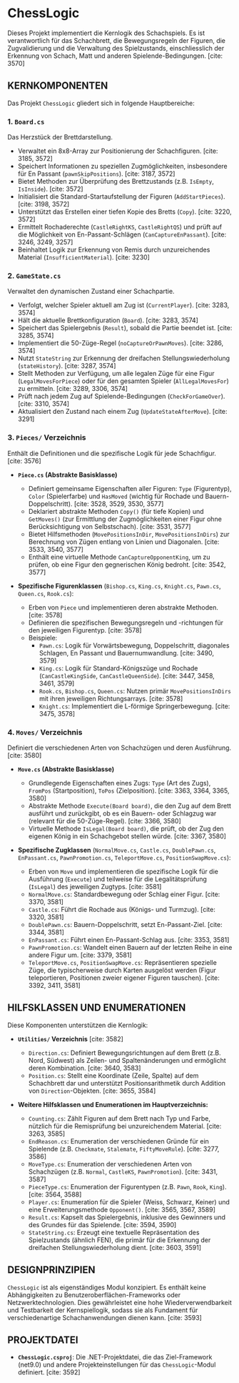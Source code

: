 ﻿# ChessLogic

Dieses Projekt implementiert die Kernlogik des Schachspiels. Es ist verantwortlich für das Schachbrett, die Bewegungsregeln der Figuren, die Zugvalidierung und die Verwaltung des Spielzustands, einschliesslich der Erkennung von Schach, Matt und anderen Spielende-Bedingungen. [cite: 3570]

## KERNKOMPONENTEN

Das Projekt `ChessLogic` gliedert sich in folgende Hauptbereiche:

### 1. `Board.cs`
Das Herzstück der Brettdarstellung.
* Verwaltet ein 8x8-Array zur Positionierung der Schachfiguren. [cite: 3185, 3572]
* Speichert Informationen zu speziellen Zugmöglichkeiten, insbesondere für En Passant (`pawnSkipPositions`). [cite: 3187, 3572]
* Bietet Methoden zur Überprüfung des Brettzustands (z.B. `IsEmpty`, `IsInside`). [cite: 3572]
* Initialisiert die Standard-Startaufstellung der Figuren (`AddStartPieces`). [cite: 3198, 3572]
* Unterstützt das Erstellen einer tiefen Kopie des Bretts (`Copy`). [cite: 3220, 3572]
* Ermittelt Rochaderechte (`CastleRightKS`, `CastleRightQS`) und prüft auf die Möglichkeit von En-Passant-Schlägen (`CanCaptureEnPassant`). [cite: 3246, 3249, 3257]
* Beinhaltet Logik zur Erkennung von Remis durch unzureichendes Material (`InsufficientMaterial`). [cite: 3230]

### 2. `GameState.cs`
Verwaltet den dynamischen Zustand einer Schachpartie.
* Verfolgt, welcher Spieler aktuell am Zug ist (`CurrentPlayer`). [cite: 3283, 3574]
* Hält die aktuelle Brettkonfiguration (`Board`). [cite: 3283, 3574]
* Speichert das Spielergebnis (`Result`), sobald die Partie beendet ist. [cite: 3285, 3574]
* Implementiert die 50-Züge-Regel (`noCaptureOrPawnMoves`). [cite: 3286, 3574]
* Nutzt `StateString` zur Erkennung der dreifachen Stellungswiederholung (`stateHistory`). [cite: 3287, 3574]
* Stellt Methoden zur Verfügung, um alle legalen Züge für eine Figur (`LegalMovesForPiece`) oder für den gesamten Spieler (`AllLegalMovesFor`) zu ermitteln. [cite: 3289, 3306, 3574]
* Prüft nach jedem Zug auf Spielende-Bedingungen (`CheckForGameOver`). [cite: 3310, 3574]
* Aktualisiert den Zustand nach einem Zug (`UpdateStateAfterMove`). [cite: 3291]

### 3. `Pieces/` Verzeichnis
Enthält die Definitionen und die spezifische Logik für jede Schachfigur. [cite: 3576]

* **`Piece.cs` (Abstrakte Basisklasse)**
    * Definiert gemeinsame Eigenschaften aller Figuren: `Type` (Figurentyp), `Color` (Spielerfarbe) und `HasMoved` (wichtig für Rochade und Bauern-Doppelschritt). [cite: 3528, 3529, 3530, 3577]
    * Deklariert abstrakte Methoden `Copy()` (für tiefe Kopien) und `GetMoves()` (zur Ermittlung der Zugmöglichkeiten einer Figur ohne Berücksichtigung von Selbstschach). [cite: 3531, 3577]
    * Bietet Hilfsmethoden (`MovePositionsInDir`, `MovePositionsInDirs`) zur Berechnung von Zügen entlang von Linien und Diagonalen. [cite: 3533, 3540, 3577]
    * Enthält eine virtuelle Methode `CanCaptureOpponentKing`, um zu prüfen, ob eine Figur den gegnerischen König bedroht. [cite: 3542, 3577]

* **Spezifische Figurenklassen** (`Bishop.cs`, `King.cs`, `Knight.cs`, `Pawn.cs`, `Queen.cs`, `Rook.cs`):
    * Erben von `Piece` und implementieren deren abstrakte Methoden. [cite: 3578]
    * Definieren die spezifischen Bewegungsregeln und -richtungen für den jeweiligen Figurentyp. [cite: 3578]
    * Beispiele:
        * `Pawn.cs`: Logik für Vorwärtsbewegung, Doppelschritt, diagonales Schlagen, En Passant und Bauernumwandlung. [cite: 3490, 3579]
        * `King.cs`: Logik für Standard-Königszüge und Rochade (`CanCastleKingSide`, `CanCastleQueenSide`). [cite: 3447, 3458, 3461, 3579]
        * `Rook.cs`, `Bishop.cs`, `Queen.cs`: Nutzen primär `MovePositionsInDirs` mit ihren jeweiligen Richtungsarrays. [cite: 3578]
        * `Knight.cs`: Implementiert die L-förmige Springerbewegung. [cite: 3475, 3578]

### 4. `Moves/` Verzeichnis
Definiert die verschiedenen Arten von Schachzügen und deren Ausführung. [cite: 3580]

* **`Move.cs` (Abstrakte Basisklasse)**
    * Grundlegende Eigenschaften eines Zugs: `Type` (Art des Zugs), `FromPos` (Startposition), `ToPos` (Zielposition). [cite: 3363, 3364, 3365, 3580]
    * Abstrakte Methode `Execute(Board board)`, die den Zug auf dem Brett ausführt und zurückgibt, ob es ein Bauern- oder Schlagzug war (relevant für die 50-Züge-Regel). [cite: 3366, 3580]
    * Virtuelle Methode `IsLegal(Board board)`, die prüft, ob der Zug den eigenen König in ein Schachgebot stellen würde. [cite: 3367, 3580]

* **Spezifische Zugklassen** (`NormalMove.cs`, `Castle.cs`, `DoublePawn.cs`, `EnPassant.cs`, `PawnPromotion.cs`, `TeleportMove.cs`, `PositionSwapMove.cs`):
    * Erben von `Move` und implementieren die spezifische Logik für die Ausführung (`Execute`) und teilweise für die Legalitätsprüfung (`IsLegal`) des jeweiligen Zugtyps. [cite: 3581]
    * `NormalMove.cs`: Standardbewegung oder Schlag einer Figur. [cite: 3370, 3581]
    * `Castle.cs`: Führt die Rochade aus (Königs- und Turmzug). [cite: 3320, 3581]
    * `DoublePawn.cs`: Bauern-Doppelschritt, setzt En-Passant-Ziel. [cite: 3344, 3581]
    * `EnPassant.cs`: Führt einen En-Passant-Schlag aus. [cite: 3353, 3581]
    * `PawnPromotion.cs`: Wandelt einen Bauern auf der letzten Reihe in eine andere Figur um. [cite: 3379, 3581]
    * `TeleportMove.cs`, `PositionSwapMove.cs`: Repräsentieren spezielle Züge, die typischerweise durch Karten ausgelöst werden (Figur teleportieren, Positionen zweier eigener Figuren tauschen). [cite: 3392, 3411, 3581]

## HILFSKLASSEN UND ENUMERATIONEN

Diese Komponenten unterstützen die Kernlogik:

* **`Utilities/` Verzeichnis** [cite: 3582]
    * `Direction.cs`: Definiert Bewegungsrichtungen auf dem Brett (z.B. Nord, Südwest) als Zeilen- und Spaltenänderungen und ermöglicht deren Kombination. [cite: 3640, 3583]
    * `Position.cs`: Stellt eine Koordinate (Zeile, Spalte) auf dem Schachbrett dar und unterstützt Positionsarithmetik durch Addition von `Direction`-Objekten. [cite: 3655, 3584]

* **Weitere Hilfsklassen und Enumerationen im Hauptverzeichnis:**
    * `Counting.cs`: Zählt Figuren auf dem Brett nach Typ und Farbe, nützlich für die Remisprüfung bei unzureichendem Material. [cite: 3263, 3585]
    * `EndReason.cs`: Enumeration der verschiedenen Gründe für ein Spielende (z.B. `Checkmate`, `Stalemate`, `FiftyMoveRule`). [cite: 3277, 3586]
    * `MoveType.cs`: Enumeration der verschiedenen Arten von Schachzügen (z.B. `Normal`, `CastleKS`, `PawnPromotion`). [cite: 3431, 3587]
    * `PieceType.cs`: Enumeration der Figurentypen (z.B. `Pawn`, `Rook`, `King`). [cite: 3564, 3588]
    * `Player.cs`: Enumeration für die Spieler (Weiss, Schwarz, Keiner) und eine Erweiterungsmethode `Opponent()`. [cite: 3565, 3567, 3589]
    * `Result.cs`: Kapselt das Spielergebnis, inklusive des Gewinners und des Grundes für das Spielende. [cite: 3594, 3590]
    * `StateString.cs`: Erzeugt eine textuelle Repräsentation des Spielzustands (ähnlich FEN), die primär für die Erkennung der dreifachen Stellungswiederholung dient. [cite: 3603, 3591]

## DESIGNPRINZIPIEN

`ChessLogic` ist als eigenständiges Modul konzipiert. Es enthält keine Abhängigkeiten zu Benutzeroberflächen-Frameworks oder Netzwerktechnologien. Dies gewährleistet eine hohe Wiederverwendbarkeit und Testbarkeit der Kernspiellogik, sodass sie als Fundament für verschiedenartige Schachanwendungen dienen kann. [cite: 3593]

## PROJEKTDATEI

* **`ChessLogic.csproj`**: Die .NET-Projektdatei, die das Ziel-Framework (net9.0) und andere Projekteinstellungen für das `ChessLogic`-Modul definiert. [cite: 3592]
